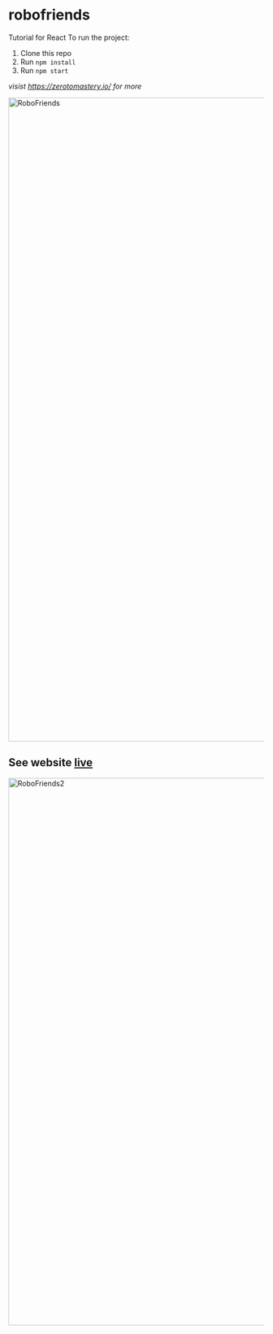 # robofriends
Tutorial for React
To run the project:

1. Clone this repo
2. Run `npm install`
3. Run `npm start`

*visist https://zerotomastery.io/ for more*

<img width="1268" alt="RoboFriends" src="https://github.com/FatemaBohra/robofriends-1/assets/87420811/8e3b1dbd-8b78-4bf6-8f25-482dee21ab01">

## See website [live](https://fatemabohra.github.io/robofriends-1/)

<img width="1078" alt="RoboFriends2" src="https://github.com/FatemaBohra/robofriends-1/assets/87420811/3e30f6a2-087a-42eb-87e8-e5b7d6482252">
